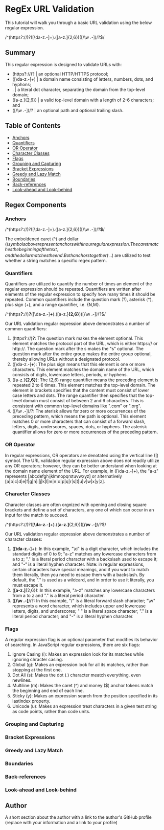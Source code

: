 # RegEx URL Validation

This tutorial will walk you through a basic URL validation using the below regular expression.

/^(https?:\/\/)?([\da-z\.-]+)\.([a-z\.]{2,6})([\/\w \.-]*)*\/?$/


## Summary

This regular expression is designed to validate URLs with:
* (https?:\/\/)?    | an optional HTTP/HTTPS protocol;
* ([\da-z\.-]+)     | a domain name consisting of letters, numbers, dots, and hyphons;
* \.                | a literal dot character, separating the domain from the top-level domain;
* ([a-z\.]{2,6})    | a valid top-level domain with a length of 2-6 characters; and
* ([\/\w \.-]*)*\/? | an optional path and optional trailing slash.


## Table of Contents

- [Anchors](#anchors)
- [Quantifiers](#quantifiers)
- [OR Operator](#or-operator)
- [Character Classes](#character-classes)
- [Flags](#flags)
- [Grouping and Capturing](#grouping-and-capturing)
- [Bracket Expressions](#bracket-expressions)
- [Greedy and Lazy Match](#greedy-and-lazy-match)
- [Boundaries](#boundaries)
- [Back-references](#back-references)
- [Look-ahead and Look-behind](#look-ahead-and-look-behind)

## Regex Components

### Anchors

/<strong>^</strong>(https?:\/\/)?([\da-z\.-]+)\.([a-z\.]{2,6})([\/\w \.-]*)*\/?<strong>$</strong>/

The emboldened caret (^) and dollar ($) symbols above represent anchors within our regular expression. The caret matches the beginning of the text, and the dollar matches the end. Both anchors together (^...$) are utilized to test whether a string matches a specific regex pattern.


### Quantifiers

Quantifiers are utilized to quantify the number of times an element of the regular expression should be repeated. Quantifiers are written after elements of the regular expression to specify how many times it should be repeated. Common quantifiers include the question mark (?), asterisk (*), plus sign (+), and a range quantifier, i.e. {N,M}.

/^(https<strong>?</strong>:\/\/)<strong>?</strong>([\da-z\.-]<strong>+</strong>)\.([a-z\.]<strong>{2,6}</strong>)([\/\w \.-]<strong>*</strong>)<strong>*</strong>\/?$/

Our URL validation regular expression above demonstrates a number of common quantifiers:

1. (https<strong>?</strong>:\/\/)<strong>?</strong>: The question mark makes the element optional. This element matches the protocol part of the URL, which is either https:// or http://. The question mark after the s makes the "s" optional. The question mark after the entire group makes the entire group optional, thereby allowing URLs without a designated protocol.
2. ([\da-z\.-]<strong>+</strong>): The plus sign means that this element is one or more characters. This element matches the domain name of the URL, which consists of digits, lowercase letters, periods, or hyphens.
3. ([a-z\.]<strong>{2,6}</strong>): The {2,6} range quantifier means the preceding element is repeated 2 to 6 times. This element matches the top-level domain. The element in brackets specifies that the content must consist of lower case letters and dots. The range quantifier then specifies that the top-level domain must consist of between 2 and 6 characters. This is consistent with common top-level domains like ".com" or ".org".
4. ([\/\w \.-]<strong>*</strong>)<strong>*</strong>\/?: The aterisk allows for zero or more occurrences of the preceding pattern, which means the path is optional. This element matches 0 or more characters that can consist of a forward slash, letters, digits, underscores, spaces, dots, or hyphens. The asterisk quantifier allows for zero or more occurrences of the preceding pattern.


### OR Operator

In regular expressions, OR operators are denotated using the vertical line (|) symbol. The URL validation regular expression above does not readily utilize any OR operators; however, they can be better understand when looking at the domain name element of the URL. For example, in ([\da-z\.-]+), the "a-z" represents [abcdefghijklmnopqrstuvwxyz] or alternatively [a|b|c|d|e|f|g|h|i|j|k|l|m|n|o|p|q|r|s|t|u|v|w|x|y|z]. 


### Character Classes

Character classes are often orgnized with opening and closing square brackets and define a set of characters, any one of which can occur in an input for the match to succeed.

/^(https?:\/\/)?(<strong>[\da-z\.-]</strong>+)\.(<strong>[a-z\.]</strong>{2,6})(<strong>[\/\w \.-]</strong>*)*\/?$/

Our URL validation regular expression above demonstrates a number of character classes:

1. (<strong>[\da-z\.-]</strong>+): In this example, "\d" is a digit character, which includes the standard digits of 0 to 9; "a-z" matches any lowercase characters from a to z; "\." is a literal period character with a backslash used to escape it; and "-" is a literal hyphen character. Note: in regular expressions, certain characters have special meanings, and if you want to match them literally, then you need to escape them with a backslash. By default, the "." is used as a wildcard, and in order to use it literally, you must escape it.
2. (<strong>[a-z\.]</strong>{2,6}): In this example, "a-z" matches any lowercase characters from a to z and "\." is a literal period character.
3. (<strong>[\/\w \.-]</strong>*)*\/?: In this example, "\/" is a literal forward slash character; "\w" represents a word character, which includes upper and lowercase letters, digits, and underscores; " " is a literal space character; "\." is a literal period character; and "-" is a literal hyphen character.


### Flags

A regular expression flag is an optional parameter that modifies its behavior of searching. In JavaScript regular expressions, there are six flags:

1. Ignore Casing (i): Makes an expression look for its matches while ignoring chracter casing.
2. Global (g): Makes an expression look for all its matches, rather than stopping at the first one.
3. Dot All (s): Makes the dot (.) character meatch everything, even newlines.
4. Multiline (m): Makes the caret (^) and money ($) anchor tokens match the beginning and end of each line.
5. Sticky (y): Makes an expression search from the position specified in its lastIndex property.
6. Unicode (u): Makes an expression treat characters in a given test string as code points, rather than code units.


### Grouping and Capturing

### Bracket Expressions

### Greedy and Lazy Match

### Boundaries

### Back-references

### Look-ahead and Look-behind

## Author

A short section about the author with a link to the author's GitHub profile (replace with your information and a link to your profile)
